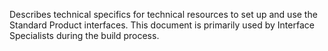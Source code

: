 Describes technical specifics for technical resources to set up and use the Standard Product interfaces. This document is primarily used by Interface Specialists during the build process.